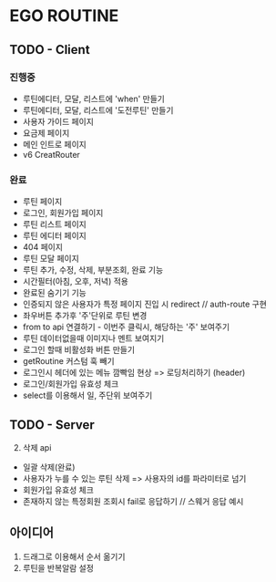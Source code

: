 # EGO ROUTINE

## TODO - Client

### 진행중

- 루틴에디터, 모달, 리스트에 'when' 만들기
- 루틴에디터, 모달, 리스트에 '도전루틴' 만들기
- 사용자 가이드 페이지
- 요금제 페이지
- 메인 인트로 페이지
- v6 CreatRouter

### 완료

- 루틴 페이지
- 로그인, 회원가입 페이지
- 루틴 리스트 페이지
- 루틴 에디터 페이지
- 404 페이지
- 루틴 모달 페이지
- 루틴 추가, 수정, 삭제, 부분조회, 완료 기능
- 시간필터(아침, 오후, 저녁) 적용
- 완료된 숨기기 기능
- 인증되지 않은 사용자가 특정 페이지 진입 시 redirect // auth-route 구현
- 좌우버튼 추가후 '주'단위로 루틴 변경
- from to api 연결하기 - 이번주 클릭시, 해당하는 '주' 보여주기
- 루틴 데이터없을때 이미지나 멘트 보여지기
- 로그인 할때 비활성화 버튼 만들기
- getRoutine 커스텀 훅 빼기
- 로그인시 헤더에 있는 메뉴 깜빡임 현상 => 로딩처리하기 (header)
- 로그인/회원가입 유효성 체크
- select를 이용해서 일, 주단위 보여주기

## TODO - Server

2. 삭제 api

- 일괄 삭제(완료)
- 사용자가 누를 수 있는 루틴 삭제 => 사용자의 id를 파라미터로 넘기
- 회원가입 유효성 체크
- 존재하지 않는 특정회원 조회시 fail로 응답하기 // 스웨거 응답 예시

## 아이디어

1. 드래그로 이용해서 순서 옮기기
2. 루틴을 반복알람 설정
